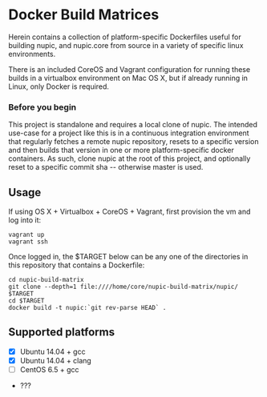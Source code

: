 Docker Build Matrices
=====================

Herein contains a collection of platform-specific Dockerfiles useful for
building nupic, and nupic.core from source in a variety of specific linux
environments.

There is an included CoreOS and Vagrant configuration for running these builds
in a virtualbox environment on Mac OS X, but if already running in Linux, only
Docker is required.

### Before you begin

This project is standalone and requires a local clone of nupic.  The intended
use-case for a project like this is in a continuous integration environment
that regularly fetches a remote nupic repository, resets to a specific version
and then builds that version in one or more platform-specific docker
containers.  As such, clone nupic at the root of this project, and optionally
reset to a specific commit sha -- otherwise master is used.

Usage
-----

If using OS X + Virtualbox + CoreOS + Vagrant, first provision the vm and log
into it:

    vagrant up
    vagrant ssh

Once logged in, the $TARGET below can be any one of the directories in this
repository that contains a Dockerfile:

    cd nupic-build-matrix
    git clone --depth=1 file:////home/core/nupic-build-matrix/nupic/ $TARGET
    cd $TARGET
    docker build -t nupic:`git rev-parse HEAD` .

Supported platforms
-------------------

- [x] Ubuntu 14.04 + gcc
- [x] Ubuntu 14.04 + clang
- [ ] CentOS 6.5 + gcc
- ???
